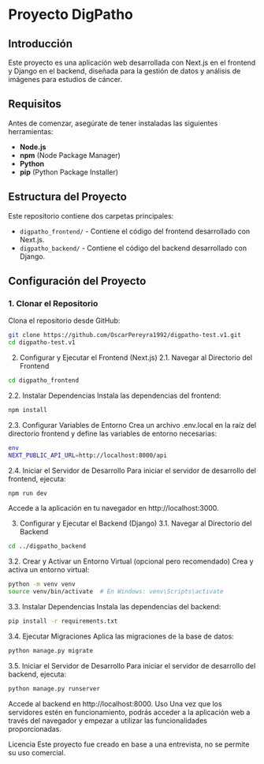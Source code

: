 # Proyecto DigPatho

## Introducción

Este proyecto es una aplicación web desarrollada con Next.js en el frontend y Django en el backend, diseñada para la gestión de datos y análisis de imágenes para estudios de cáncer.

## Requisitos

Antes de comenzar, asegúrate de tener instaladas las siguientes herramientas:

- **Node.js**
- **npm** (Node Package Manager)
- **Python**
- **pip** (Python Package Installer)

## Estructura del Proyecto

Este repositorio contiene dos carpetas principales:

- `digpatho_frontend/` - Contiene el código del frontend desarrollado con Next.js.
- `digpatho_backend/` - Contiene el código del backend desarrollado con Django.

## Configuración del Proyecto

### 1. Clonar el Repositorio

Clona el repositorio desde GitHub:

```bash
git clone https://github.com/OscarPereyra1992/digpatho-test.v1.git
cd digpatho-test.v1
```

2. Configurar y Ejecutar el Frontend (Next.js)
2.1. Navegar al Directorio del Frontend
```bash
cd digpatho_frontend
```
2.2. Instalar Dependencias
Instala las dependencias del frontend:

```bash
npm install
```
2.3. Configurar Variables de Entorno
Crea un archivo .env.local en la raíz del directorio frontend y define las variables de entorno necesarias:
```bash
env
NEXT_PUBLIC_API_URL=http://localhost:8000/api
```
2.4. Iniciar el Servidor de Desarrollo
Para iniciar el servidor de desarrollo del frontend, ejecuta:

```bash
npm run dev
```
Accede a la aplicación en tu navegador en http://localhost:3000.

3. Configurar y Ejecutar el Backend (Django)
3.1. Navegar al Directorio del Backend
```bash
cd ../digpatho_backend
```
3.2. Crear y Activar un Entorno Virtual (opcional pero recomendado)
Crea y activa un entorno virtual:

```bash
python -m venv venv
source venv/bin/activate  # En Windows: venv\Scripts\activate
```
3.3. Instalar Dependencias
Instala las dependencias del backend:

```bash
pip install -r requirements.txt
```
3.4. Ejecutar Migraciones
Aplica las migraciones de la base de datos:

```bash
python manage.py migrate
```
3.5. Iniciar el Servidor de Desarrollo
Para iniciar el servidor de desarrollo del backend, ejecuta:

```bash
python manage.py runserver
```
Accede al backend en http://localhost:8000.
Uso
Una vez que los servidores estén en funcionamiento, podrás acceder a la aplicación web a través del navegador y empezar a utilizar las funcionalidades proporcionadas.

Licencia
Este proyecto fue creado en base a una entrevista, no se permite su uso comercial.

